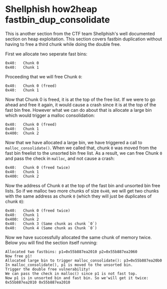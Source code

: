 # Shellphish how2heap fastbin_dup_consolidate
This is another section from the CTF team Shellphish's well documented section on heap exploitation. This section covers fastbin duplication without having to free a third chunk while doing the double free.


First we allocate two seperate fast bins:
```
0x40:	Chunk 0
0x40:	Chunk 1
```

Proceeding that we will free Chunk `0`:

```
0x40:	Chunk 0 (freed)
0x40:	Chunk 1
```

Now that Chunk 0 is freed, it is at the top of the free list. If we were to go ahead and free it again, it would cause a crash since it is at the top of the fast bin free. However what we can do about that is allocate a large bin which would trigger a malloc consolidation:

```
0x40:	Chunk 0 (freed)
0x40:	Chunk 1
0x400:	Chunk 2
```  

Now that we have allocated a large bin, we have triggered a call to `malloc_consolidate()`. When we called that, chunk `0` was moved from the fast bin freelist to the unsorted bin free list. As a result, we can free Chunk `0` and pass the check in `malloc`, and not cause a crash:

```
0x40:	Chunk 0 (freed twice)
0x40:	Chunk 1
0x400:	Chunk 2
``` 

Now the address of Chunk `0` at the top of the fast bin and unsorted bin free lists. So if we malloc two more chunks of size `0x40`, we will get two chunks with the same address as chunk `0` (which they will just be duplicates of chunk `0`):

```
0x40:	Chunk 0 (freed twice)
0x40:	Chunk 1
0x400:	Chunk 2
0x40:	Chunk 3 (Same chunk as chunk `0`)
0x40:	Chunk 4 (Same chunk as Chunk `0`)
```

Now we have successfully allocated the same chunk of memory twice. Below you will find the section itself running:

```
Allocated two fastbins: p1=0x55b887ea2010 p2=0x55b887ea2060
Now free p1!
Allocated large bin to trigger malloc_consolidate(): p3=0x55b887ea20b0
In malloc_consolidate(), p1 is moved to the unsorted bin.
Trigger the double free vulnerability!
We can pass the check in malloc() since p1 is not fast top.
Now p1 is in unsorted bin and fast bin. So we'will get it twice: 0x55b887ea2010 0x55b887ea2010
```
